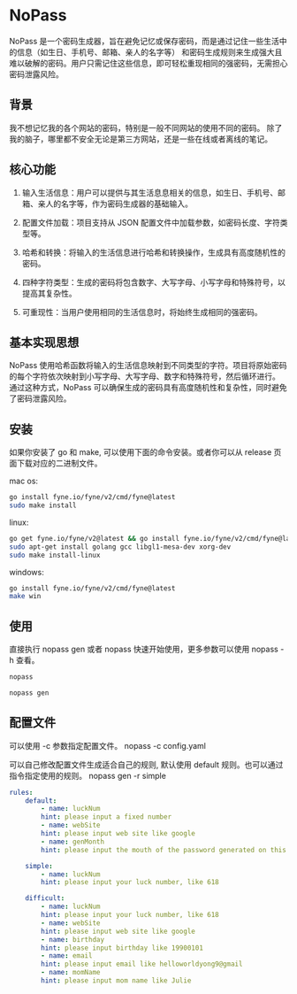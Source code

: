 # NoPass

NoPass 是一个密码生成器，旨在避免记忆或保存密码，而是通过记住一些生活中的信息（如生日、手机号、邮箱、亲人的名字等）
和密码生成规则来生成强大且难以破解的密码。用户只需记住这些信息，即可轻松重现相同的强密码，无需担心密码泄露风险。

## 背景
我不想记忆我的各个网站的密码，特别是一般不同网站的使用不同的密码。
除了我的脑子，哪里都不安全无论是第三方网站，还是一些在线或者离线的笔记。

## 核心功能

1. 输入生活信息：用户可以提供与其生活息息相关的信息，如生日、手机号、邮箱、亲人的名字等，作为密码生成器的基础输入。

2. 配置文件加载：项目支持从 JSON 配置文件中加载参数，如密码长度、字符类型等。

3. 哈希和转换：将输入的生活信息进行哈希和转换操作，生成具有高度随机性的密码。

4. 四种字符类型：生成的密码将包含数字、大写字母、小写字母和特殊符号，以提高其复杂性。

5. 可重现性：当用户使用相同的生活信息时，将始终生成相同的强密码。

## 基本实现思想

NoPass 使用哈希函数将输入的生活信息映射到不同类型的字符。项目将原始密码的每个字符依次映射到小写字母、大写字母、数字和特殊符号，然后循环进行。
通过这种方式，NoPass 可以确保生成的密码具有高度随机性和复杂性，同时避免了密码泄露风险。

## 安装
如果你安装了 go 和 make, 可以使用下面的命令安装。或者你可以从 release 页面下载对应的二进制文件。


mac os:
```bash
go install fyne.io/fyne/v2/cmd/fyne@latest
sudo make install
```

linux:
```bash
go get fyne.io/fyne/v2@latest && go install fyne.io/fyne/v2/cmd/fyne@latest
sudo apt-get install golang gcc libgl1-mesa-dev xorg-dev
sudo make install-linux
```

windows:
```bash
go install fyne.io/fyne/v2/cmd/fyne@latest
make win
```

## 使用
直接执行 nopass gen 或者 nopass 快速开始使用，更多参数可以使用 nopass -h 查看。
```bash
nopass
```
```bash
nopass gen
```

## 配置文件
可以使用 -c 参数指定配置文件。
nopass -c config.yaml

可以自己修改配置文件生成适合自己的规则, 默认使用 default 规则。也可以通过指令指定使用的规则。
nopass gen -r simple
```yaml
rules:
    default:
        - name: luckNum
        hint: please input a fixed number
        - name: webSite
        hint: please input web site like google
        - name: genMonth
        hint: please input the mouth of the password generated on this website, like 202101

    simple:
        - name: luckNum
        hint: please input your luck number, like 618

    difficult:
        - name: luckNum
        hint: please input your luck number, like 618
        - name: webSite
        hint: please input web site like google
        - name: birthday
        hint: please input birthday like 19900101
        - name: email
        hint: please input email like helloworldyong9@gmail
        - name: momName
        hint: please input mom name like Julie
```